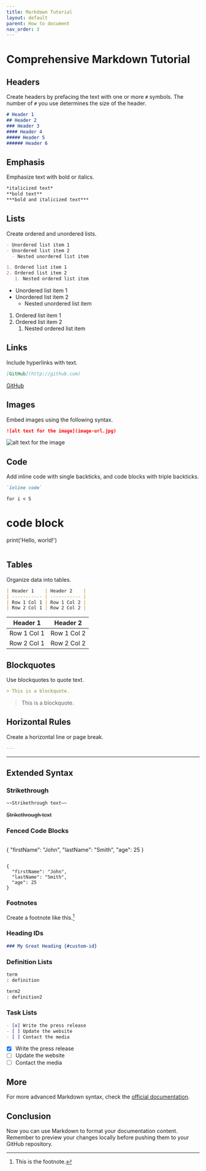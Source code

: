 ```yaml
---
title: Markdown Tutorial
layout: default
parent: How to document
nav_order: 3
---
```


# Comprehensive Markdown Tutorial

## Headers
Create headers by prefacing the text with one or more `#` symbols. The number of `#` you use determines the size of the header.

```markdown
# Header 1
## Header 2
### Header 3
#### Header 4
##### Header 5
###### Header 6
```

## Emphasis
Emphasize text with bold or italics.

```markdown
*italicized text*
**bold text**
***bold and italicized text***
```

## Lists
Create ordered and unordered lists.

```markdown
- Unordered list item 1
- Unordered list item 2
  - Nested unordered list item

1. Ordered list item 1
2. Ordered list item 2
   1. Nested ordered list item
```

- Unordered list item 1
- Unordered list item 2
  - Nested unordered list item

1. Ordered list item 1
2. Ordered list item 2
   1. Nested ordered list item

## Links
Include hyperlinks with text.

```markdown
[GitHub](http://github.com)
```

[GitHub](http://github.com)

## Images
Embed images using the following syntax.

```markdown
![alt text for the image](image-url.jpg)
```

![alt text for the image](https://de.wikipedia.org/wiki/Siemens#/media/Datei:Siemens-logo.svg)

## Code
Add inline code with single backticks, and code blocks with triple backticks.

```markdown
`inline code`

```

`for i < 5`

# code block
print('Hello, world!')
```
```

## Tables
Organize data into tables.

```markdown
| Header 1    | Header 2    |
| ----------- | ----------- |
| Row 1 Col 1 | Row 1 Col 2 |
| Row 2 Col 1 | Row 2 Col 2 |
```

| Header 1    | Header 2    |
| ----------- | ----------- |
| Row 1 Col 1 | Row 1 Col 2 |
| Row 2 Col 1 | Row 2 Col 2 |

## Blockquotes
Use blockquotes to quote text.

```markdown
> This is a blockquote.
```

> This is a blockquote.

## Horizontal Rules
Create a horizontal line or page break.

```markdown
---
```

---

## Extended Syntax

### Strikethrough
```markdown
~~Strikethrough text~~
```

~~Strikethrough text~~

### Fenced Code Blocks
```markdown
```
{
  "firstName": "John",
  "lastName": "Smith",
  "age": 25
}
```
```

```
{
  "firstName": "John",
  "lastName": "Smith",
  "age": 25
}
```

### Footnotes
Create a footnote like this.[^1]

[^1]: This is the footnote.

### Heading IDs
```markdown
### My Great Heading {#custom-id}
```

### Definition Lists
```markdown
term
: definition

term2
: definition2
```

### Task Lists
```markdown
- [x] Write the press release
- [ ] Update the website
- [ ] Contact the media
```

- [x] Write the press release
- [ ] Update the website
- [ ] Contact the media

## More

For more advanced Markdown syntax, check the [official documentation](https://daringfireball.net/projects/markdown/).

## Conclusion

Now you can use Markdown to format your documentation content. Remember to preview your changes locally before pushing them to your GitHub repository.
